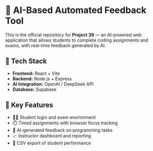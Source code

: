 # 🚀 AI-Based Automated Feedback Tool

This is the official repository for **Project 39** — an AI-powered web application that allows students to complete coding assignments and exams, with real-time feedback generated by AI.

## 🔧 Tech Stack

- **Frontend:** React + Vite
- **Backend:** Node.js + Express
- **AI Integration:** OpenAI / DeepSeek API
- **Database:** Supabase

## 🎯 Key Features

- 🧑‍🎓 Student login and exam environment
- ⏱️ Timed assignments with browser focus tracking
- 🤖 AI-generated feedback on programming tasks
- 📈 Instructor dashboard and reporting
- 📁 CSV export of student performance